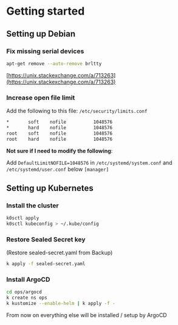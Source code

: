 # Getting started

## Setting up Debian


### Fix missing serial devices

```bash
apt-get remove --auto-remove brltty
```

[https://unix.stackexchange.com/a/713263](https://unix.stackexchange.com/a/713263)


### Increase open file limit

Add the following to this file: `/etc/security/limits.conf`

```txt
*       soft    nofile          1048576
*       hard    nofile          1048576
root    soft    nofile          1048576
root    hard    nofile          1048576
```

**Not sure if I need to modify the following**:

Add `DefaultLimitNOFILE=1048576` in `/etc/systemd/system.conf` and `/etc/systemd/user.conf` below `[manager]`

## Setting up Kubernetes

### Install the cluster

```bash
k0sctl apply
k0sctl kubeconfig > ~/.kube/config
```

### Restore Sealed Secret key

(Restore sealed-secret.yaml from Backup)

```bash
k apply -f sealed-secret.yaml
```

### Install ArgoCD

```bash
cd ops/argocd
k create ns ops
k kustomize --enable-helm | k apply -f -
```

From now on everything else will be installed / setup by ArgoCD
